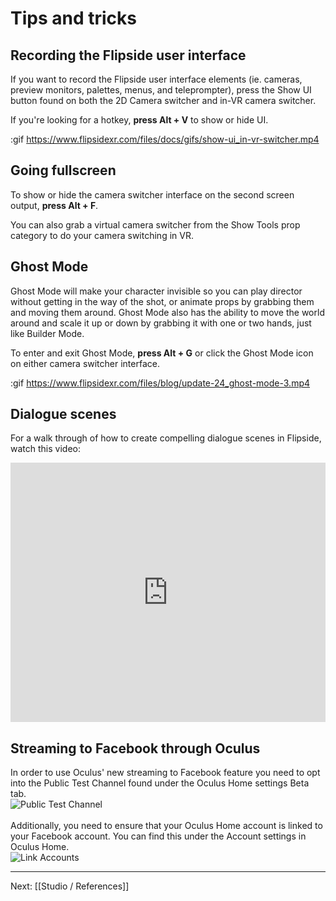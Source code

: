 # Tips and tricks

## Recording the Flipside user interface

If you want to record the Flipside user interface elements (ie. cameras, preview monitors, palettes, menus, and teleprompter), press the Show UI button found on both the 2D Camera switcher and in-VR camera switcher.  

If you're looking for a hotkey, **press Alt + V** to show or hide UI.

:gif https://www.flipsidexr.com/files/docs/gifs/show-ui_in-vr-switcher.mp4

## Going fullscreen

To show or hide the camera switcher interface on the second screen output, **press Alt + F**.

You can also grab a virtual camera switcher from the Show Tools prop category to do your camera switching in VR.

## Ghost Mode

Ghost Mode will make your character invisible so you can play director without getting in the way of the shot, or animate props by grabbing them and moving them around. Ghost Mode also has the ability to move the world around and scale it up or down by grabbing it with one or two hands, just like Builder Mode. 

To enter and exit Ghost Mode, **press Alt + G** or click the Ghost Mode icon on either camera switcher interface.

:gif https://www.flipsidexr.com/files/blog/update-24_ghost-mode-3.mp4

## Dialogue scenes

For a walk through of how to create compelling dialogue scenes in Flipside, watch this video:

<div class="video-wrapper">
<iframe width="100%" height="415" src="https://www.youtube.com/embed/nplvcQDK7RY" frameborder="0" gesture="media" allow="encrypted-media" allowfullscreen></iframe>
</div>

## Streaming to Facebook through Oculus

In order to use Oculus' new streaming to Facebook feature you need to opt into the Public Test Channel found under the Oculus Home settings Beta tab.  <br>
![Public Test Channel](https://www.flipsidexr.com/files/docs/screenshots/OculusHome-public_test_channel.png)<br><br>
Additionally, you need to ensure that your Oculus Home account is linked to your Facebook account.  You can find this under the Account settings in Oculus Home. <br>
![Link Accounts](https://www.flipsidexr.com/files/docs/screenshots/OculusHome-link_accounts.png)

---

Next: [[Studio / References]]
